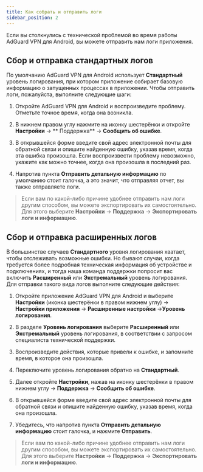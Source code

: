 ```yaml
---
title: Как собрать и отправить логи
sidebar_position: 2
---
```


Если вы столкнулись с технической проблемой во время работы AdGuard VPN для Android, вы можете отправить нам логи приложения.

## Сбор и отправка стандартных логов

По умолчанию AdGuard VPN для Android использует **Стандартный** уровень логирования, при котором приложение собирает базовую информацию о запущенных процессах в приложении. Чтобы отправить логи, пожалуйста, выполните следующие шаги:

1. Откройте AdGuard VPN для Android и воспроизведите проблему. Отметьте точное время, когда она возникла.

2. В нижнем правом углу нажмите на иконку шестерёнки и откройте **Настройки** → ** Поддержка** → **Сообщить об ошибке**.

3. В открывшейся форме введите свой адрес электронной почты для обратной связи и опишите найденную ошибку, указав время, когда эта ошибка произошла. Если воспроизвести проблему невозможно, укажите как можно точнее, когда она произошла в последний раз.

4. Напротив пункта **Отправить детальную информацию** по умолчанию стоит галочка, а это значит, что отправляя отчет, вы также отправляете логи.
> Если вам по какой-либо причине удобнее отправить нам логи другим способом, вы можете экспортировать их самостоятельно. Для этого выберите **Настройки** → **Поддержка** → **Экспортировать логи и информацию**.

## Сбор и отправка расширенных логов

В большинстве случаев **Стандартного** уровня логирования хватает, чтобы отслеживать возможные ошибки. Но бывают случаи, когда требуется более подробная техническая информация об устройстве и подключениях, и тогда наша команда поддержки попросит вас включить **Расширенный** или **Экстремальный** уровень логирования. Для отправки такого вида логов выполните следующие действия:

1. Откройте приложение AdGuard VPN для Android и выберите **Настройки** (иконка шестерёнки в правом нижнем углу) → **Настройки приложения** → **Расширенные настройки** →**Уровень логирования**.

2. В разделе **Уровень логирования** выберите **Расширенный** или **Экстремальный** уровень логирования, в соответствии с запросом специалиста технической поддержки.

3. Воспроизведите действия, которые привели к ошибке, и запомните время, в которое она произошла.

4. Переключите уровень логирования обратно на **Стандартный**.

5. Далее откройте **Настройки**, нажав на иконку шестерёнки в правом нижнем углу → **Поддержка** → **Сообщить об ошибке**.

6. В открывшейся форме введите свой адрес электронной почты для обратной связи и опишите найденную ошибку, указав время, когда она произошла.

7. Убедитесь, что напротив пункта **Отправить детальную информацию** стоит галочка, и нажмите **Отправить**.
> Если вам по какой-либо причине удобнее отправить нам логи другим способом, вы можете экспортировать их самостоятельно. Для этого выберите **Настройки** → **Поддержка** → **Экспортировать логи и информацию**.
